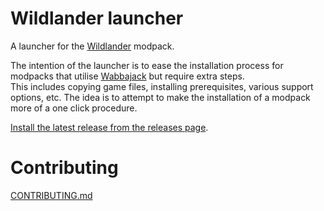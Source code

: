 # Wildlander launcher

A launcher for the [Wildlander](https://www.wildlandermod.com/) modpack.

The intention of the launcher is to ease the installation process for modpacks that utilise [Wabbajack](https://www.wabbajack.org/#/) but require extra steps.  
This includes copying game files, installing prerequisites, various support options, etc.
The idea is to attempt to make the installation of a modpack more of a one click procedure.

[Install the latest release from the releases page](https://github.com/Wildlander-mod/Launcher/releases/latest).

# Contributing

[CONTRIBUTING.md](.github/CONTRIBUTING.md)

